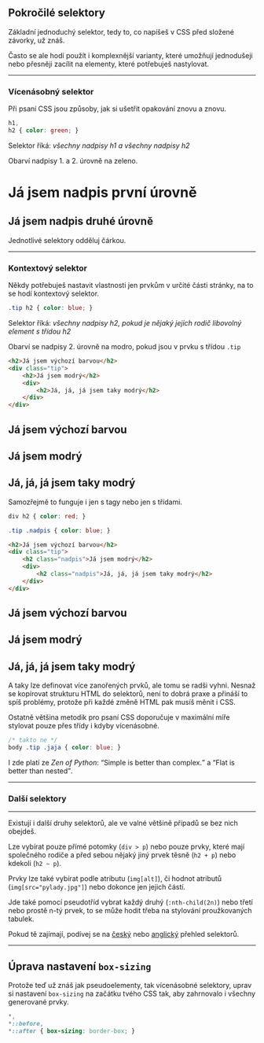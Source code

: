 ## Pokročilé selektory

Základní jednoduchý selektor, tedy to, co napíšeš v CSS před složené závorky, už znáš. 

Často se ale hodí použít i komplexnější varianty, které umožňují jednodušeji nebo přesněji zacílit na elementy, které potřebuješ nastylovat.

----

### Vícenásobný selektor

Při psaní CSS jsou způsoby, jak si ušetřit opakování znovu a znovu.

```css
h1,
h2 { color: green; }
```

Selektor říká: _všechny nadpisy h1 a všechny nadpisy h2_ 

Obarví nadpisy 1. a 2. úrovně na zeleno.

<div class="c-example example-mutliple-selectors">
<h1>Já jsem nadpis první úrovně</h1>
<h2>Já jsem nadpis druhé úrovně</h2>
</div>

Jednotlivé selektory odděluj čárkou.

----

### Kontextový selektor

Někdy potřebuješ nastavit vlastnosti jen prvkům v určité části stránky, na to se hodí kontextový selektor. 

```css
.tip h2 { color: blue; }
```

Selektor říká: _všechny nadpisy h2, pokud je nějaký jejich rodič libovolný element s třídou h2_

Obarví se nadpisy 2. úrovně na modro, pokud jsou v prvku s třídou `.tip`


```html
<h2>Já jsem výchozí barvou</h2>
<div class="tip">
    <h2>Já jsem modrý</h2>
    <div>
        <h2>Já, já, já jsem taky modrý</h2>
    </div>
</div>
```
<div class="c-example example-context-selectors">
<h2>Já jsem výchozí barvou</h2>
<div class="tip">
    <h2>Já jsem modrý</h2>
    <div>
        <h2>Já, já, já jsem taky modrý</h2>
    </div>
</div>
</div>

Samozřejmě to funguje i jen s tagy nebo jen s třídami. 

```css
div h2 { color: red; }

.tip .nadpis { color: blue; }

```

```html
<h2>Já jsem výchozí barvou</h2>
<div class="tip">
    <h2 class="nadpis">Já jsem modrý</h2>
    <div>
        <h2 class="nadpis">Já, já, já jsem taky modrý</h2>
    </div>
</div>
```

<div class="c-example example-context-selectors">
<h2>Já jsem výchozí barvou</h2>
<div class="tip">
    <h2 class="nadpis">Já jsem modrý</h2>
    <div>
        <h2 class="nadpis">Já, já, já jsem taky modrý</h2>
    </div>
</div>
</div>

A taky lze definovat více zanořených prvků, ale tomu se radši vyhni. Nesnaž se kopírovat strukturu HTML do selektorů, není to dobrá praxe a přináší to spíš problémy, protože při každé změně HTML pak musíš měnit i CSS. 

Ostatně většina metodik pro psaní CSS doporučuje v maximální míře stylovat pouze přes třídy i kdyby vícenásobné.

```css
/* takto ne */
body .tip .jaja { color: blue; }
```

I zde platí ze _Zen of Python_: <q>Simple is better than complex.</q> a <q>Flat is better than nested</q>.

---

### Další selektory

----

Existují i další druhy selektorů, ale ve valné většině případů se bez nich obejdeš.
 
Lze vybírat pouze přímé potomky (`div > p`) nebo pouze prvky, které mají společného rodiče a před sebou nějaký jiný prvek těsně (`h2 + p`) nebo kdekoli (`h2 ~ p`).

Prvky lze také vybírat podle atributu (`img[alt]`), či hodnot atributů (`img[src="pylady.jpg"]`) nebo dokonce jen jejich částí.

Jde také pomocí pseudotříd vybrat každý druhý (`:nth-child(2n)`) nebo třetí nebo prostě n-tý prvek, to se může hodit třeba na stylování proužkovaných tabulek.

Pokud tě zajímají, podívej se na [český](http://jecas.cz/css-selektory) nebo [anglický](https://developer.mozilla.org/en-US/docs/Glossary/CSS_Selector) přehled selektorů.


---

## Úprava nastavení `box-sizing`

Protože teď už znáš jak pseudoelementy, tak vícenásobné selektory, uprav si nastavení `box-sizing` na začátku tvého CSS tak, aby zahrnovalo i všechny generované prvky.

```css
*, 
*::before, 
*::after { box-sizing: border-box; }
```
